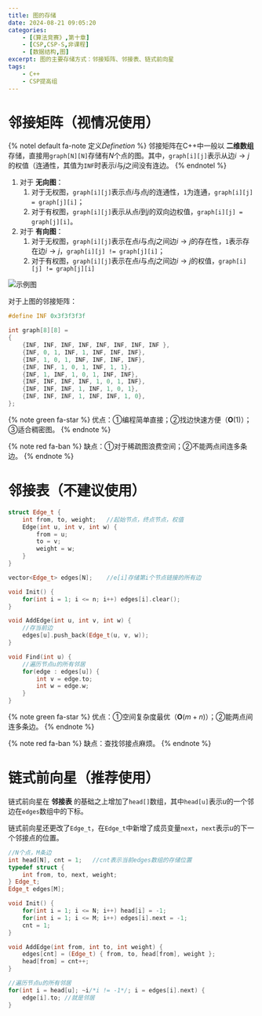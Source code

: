 ```yaml
---
title: 图的存储
date: 2024-08-21 09:05:20
categories:
    - [《算法竞赛》,第十章]
    - [CSP,CSP-S,非课程]
    - [数据结构,图]
excerpt: 图的主要存储方式：邻接矩阵、邻接表、链式前向星
tags: 
    - C++
    - CSP提高组
---
```


# 邻接矩阵（视情况使用）
{% notel default fa-note 定义*Definetion* %}
邻接矩阵在C++中一般以 __二维数组__ 存储，直接用`graph[N][N]`存储有$N$个点的图。其中，`graph[i][j]`表示从边$i \rightarrow j$的权值（连通性，其值为`INF`时表示$i$与$j$之间没有连边。
{% endnotel %}
    
1. 对于 __无向图__：
    1. 对于无权图，`graph[i][j]`表示点$i$与点$j$的连通性，`1`为连通，`graph[i][j] = graph[j][i]`；
    2. 对于有权图，`graph[i][j]`表示从点$i$到$j$的双向边权值，`graph[i][j] = graph[j][i]`。
2. 对于 __有向图__：
    1. 对于无权图，`graph[i][j]`表示在点$i$与点$j$之间边$i \rightarrow j$的存在性，`1`表示存在边$i \rightarrow j$，`graph[i][j] != graph[j][i]`；
    2. 对于有权图，`graph[i][j]`表示在点$i$与点$j$之间边$i \rightarrow j$的权值，`graph[i][j] != graph[j][i]`

![示例图](/images/graph-1.png)

对于上图的邻接矩阵：
```c++
#define INF 0x3f3f3f3f

int graph[8][8] = 
{
    {INF, INF, INF, INF, INF, INF, INF, INF },
    {INF, 0, 1, INF, 1, INF, INF, INF},
    {INF, 1, 0, 1, INF, INF, INF, INF},
    {INF, INF, 1, 0, 1, INF, 1, 1},
    {INF, 1, INF, 1, 0, 1, INF, INF},
    {INF, INF, INF, INF, 1, 0, 1, INF},
    {INF, INF, INF, 1, INF, 1, 0, 1},
    {INF, INF, INF, 1, INF, INF, 1, 0},
};
```

{% note green fa-star %}
优点：①编程简单直接；②找边快速方便（$\mathbf{O}(1)$）；③适合稠密图。
{% endnote %}

{% note red fa-ban %}
缺点：①对于稀疏图浪费空间；②不能两点间连多条边。
{% endnote %}

# 邻接表（不建议使用）
```c++
struct Edge_t {
    int from, to, weight;   //起始节点，终点节点，权值
    Edge(int u, int v, int w) {
        from = u;
        to = v;
        weight = w;
    }
}

vector<Edge_t> edges[N];    //e[i]存储第i个节点链接的所有边

void Init() {
    for(int i = 1; i <= n; i++) edges[i].clear();
}

void AddEdge(int u, int v, int w) {
    //存当前边
    edges[u].push_back(Edge_t(u, v, w));
}

void Find(int u) {
    //遍历节点u的所有邻居
    for(edge : edges[u]) {
        int v = edge.to;
        int w = edge.w;
    }
}
```

{% note green fa-star %}
优点：①空间复杂度最优（$\mathbf{O}(m+n)$）；②能两点间连多条边。
{% endnote %}

{% note red fa-ban %}
缺点：查找邻接点麻烦。
{% endnote %}

# 链式前向星（推荐使用）
链式前向星在 __邻接表__ 的基础之上增加了`head[]`数组，其中`head[u]`表示$u$的一个邻边在`edges`数组中的下标。

链式前向星还更改了`Edge_t`，在`Edge_t`中新增了成员变量`next`，`next`表示$u$的下一个邻接点的位置。

```c++
//N个点，M条边
int head[N], cnt = 1;   //cnt表示当前edges数组的存储位置
typedef struct {
    int from, to, next, weight;
} Edge_t;
Edge_t edges[M];

void Init() {
    for(int i = 1; i <= N; i++) head[i] = -1;
    for(int i = 1; i <= M; i++) edges[i].next = -1;
    cnt = 1;
}

void AddEdge(int from, int to, int weight) {
    edges[cnt] = (Edge_t) { from, to, head[from], weight };
    head[from] = cnt++;
}

//遍历节点u的所有邻居
for(int i = head[u]; ~i/*i != -1*/; i = edges[i].next) {
    edge[i].to; //就是邻居
}
```